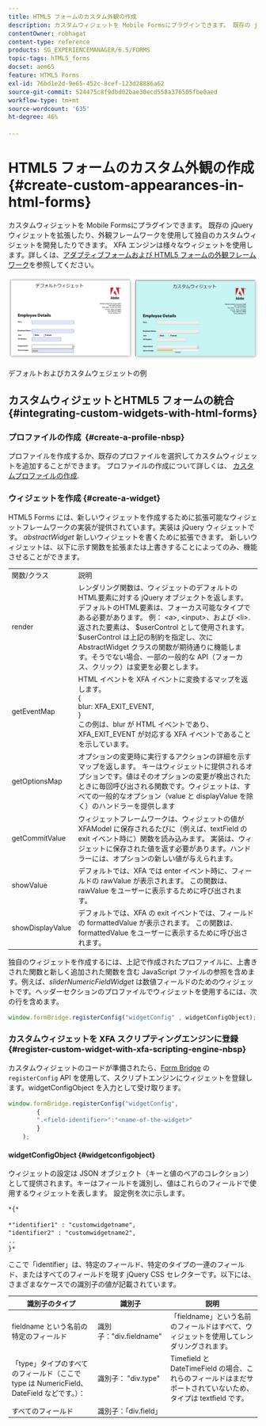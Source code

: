```yaml
---
title: HTML5 フォームのカスタム外観の作成
description: カスタムウィジェットを Mobile Formsにプラグインできます。 既存の jQuery ウィジェットを拡張したり、独自のカスタムウィジェットを開発したりできます。
contentOwner: robhagat
content-type: reference
products: SG_EXPERIENCEMANAGER/6.5/FORMS
topic-tags: hTML5_forms
docset: aem65
feature: HTML5 Forms
exl-id: 76bd1e2d-9e65-452c-8cef-123d28886a62
source-git-commit: 524475c8f9dbd02bae30ecd558a376505fbe0aed
workflow-type: tm+mt
source-wordcount: '635'
ht-degree: 46%

---
```


# HTML5 フォームのカスタム外観の作成{#create-custom-appearances-in-html-forms}

カスタムウィジェットを Mobile Formsにプラグインできます。 既存の jQuery ウィジェットを拡張したり、外観フレームワークを使用して独自のカスタムウィジェットを開発したりできます。 XFA エンジンは様々なウィジェットを使用します。詳しくは、[アダプティブフォームおよび HTML5 フォームの外観フレームワーク](/help/forms/using/introduction-widgets.md)を参照してください。

![デフォルトおよびカスタムウェジェットの例](assets/custom-widgets.jpg)

デフォルトおよびカスタムウェジェットの例

## カスタムウィジェットとHTML5 フォームの統合 {#integrating-custom-widgets-with-html-forms}

### プロファイルの作成  {#create-a-profile-nbsp}

プロファイルを作成するか、既存のプロファイルを選択してカスタムウィジェットを追加することができます。 プロファイルの作成について詳しくは、 [カスタムプロファイルの作成](/help/forms/using/custom-profile.md).

### ウィジェットを作成 {#create-a-widget}

HTML5 Forms には、新しいウィジェットを作成するために拡張可能なウィジェットフレームワークの実装が提供されています。実装は jQuery ウィジェットです。 *abstractWidget* 新しいウィジェットを書くために拡張できます。 新しいウィジェットは、以下に示す関数を拡張または上書きすることによってのみ、機能させることができます。

<table>
 <tbody>
  <tr>
   <td>関数/クラス</td>
   <td>説明</td>
  </tr>
  <tr>
   <td>render</td>
   <td>レンダリング関数は、ウィジェットのデフォルトのHTML要素に対する jQuery オブジェクトを返します。 デフォルトのHTML要素は、フォーカス可能なタイプである必要があります。 例： &lt;a&gt;, &lt;input&gt;、および &lt;li&gt;. 返された要素は、 $userControl として使用されます。 $userControl は上記の制約を指定し、次に AbstractWidget クラスの関数が期待通りに機能します。そうでない場合、一部の一般的な API（フォーカス、クリック）は変更を必要とします。 </td>
  </tr>
  <tr>
   <td>getEventMap</td>
   <td>HTML イベントを XFA イベントに変換するマップを返します。<br /> {<br /> blur: XFA_EXIT_EVENT,<br /> }<br /> この例は、blur が HTML イベントであり、XFA_EXIT_EVENT が対応する XFA イベントであることを示しています。 </td>
  </tr>
  <tr>
   <td>getOptionsMap</td>
   <td>オプションの変更時に実行するアクションの詳細を示すマップを返します。 キーはウィジェットに提供されるオプションです。値はそのオプションの変更が検出されたときに毎回呼び出される関数です。ウィジェットは、すべての一般的なオプション（value と displayValue を除く）のハンドラーを提供します</td>
  </tr>
  <tr>
   <td>getCommitValue</td>
   <td>ウィジェットフレームワークは、ウィジェットの値が XFAModel に保存されるたびに（例えば、textField の exit イベント時に）関数を読み込みます。 実装は、ウィジェットに保存された値を返す必要があります。ハンドラーには、オプションの新しい値が与えられます。</td>
  </tr>
  <tr>
   <td>showValue</td>
   <td>デフォルトでは、XFA では enter イベント時に、フィールドの rawValue が表示されます。 この関数は、rawValue をユーザーに表示するために呼び出されます。 </td>
  </tr>
  <tr>
   <td>showDisplayValue</td>
   <td>デフォルトでは、XFA の exit イベントでは、フィールドの formattedValue が表示されます。 この関数は、formattedValue をユーザーに表示するために呼び出されます。 </td>
  </tr>
 </tbody>
</table>

独自のウィジェットを作成するには、上記で作成されたプロファイルに、上書きされた関数と新しく追加された関数を含む JavaScript ファイルの参照を含めます。例えば、*sliderNumericFieldWidget* は数値フィールドのためのウィジェットです。ヘッダーセクションのプロファイルでウィジェットを使用するには、次の行を含めます。

```javascript
window.formBridge.registerConfig("widgetConfig" , widgetConfigObject);
```

### カスタムウィジェットを XFA スクリプティングエンジンに登録  {#register-custom-widget-with-xfa-scripting-engine-nbsp}

カスタムウィジェットのコードが準備されたら、[Form Bridge](/help/forms/using/form-bridge-apis.md) の `registerConfig` API を使用して、スクリプトエンジンにウィジェットを登録します。widgetConfigObject を入力として受け取ります。

```javascript
window.formBridge.registerConfig("widgetConfig",
        {
        ".<field-identifier>":"<name-of-the-widget>"
        }
    );
```

#### widgetConfigObject {#widgetconfigobject}

ウィジェットの設定は JSON オブジェクト（キーと値のペアのコレクション）として提供されます。キーはフィールドを識別し、値はこれらのフィールドで使用するウィジェットを表します。 設定例を次に示します。

```
*{*

*"identifier1" : "customwidgetname",
"identifier2" : "customwidgetname2",
..
}*
```

ここで「identifier」は、特定のフィールド、特定のタイプの一連のフィールド、またはすべてのフィールドを現す jQuery CSS セレクターです。以下には、さまざまなケースでの識別子の値が記載されています。

| 識別子のタイプ | 識別子 | 説明 |
|---|---|---|
| fieldname という名前の特定のフィールド | 識別子：&quot;div.fieldname&quot; | 「fieldname」という名前のフィールドはすべて、ウィジェットを使用してレンダリングされます。 |
| 「type」タイプのすべてのフィールド（ここで type は NumericField、DateField などです。）： | 識別子： &quot;div.type&quot; | Timefield と DateTimeField の場合、これらのフィールドはまだサポートされていないため、タイプは textfield です。 |
| すべてのフィールド | 識別子：「div.field」 |  |
